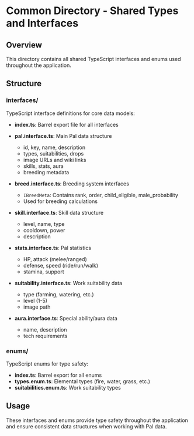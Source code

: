 # Common Directory - Shared Types and Interfaces

## Overview
This directory contains all shared TypeScript interfaces and enums used throughout the application.

## Structure

### interfaces/
TypeScript interface definitions for core data models:

- **index.ts**: Barrel export file for all interfaces
- **pal.interface.ts**: Main Pal data structure
  - id, key, name, description
  - types, suitabilities, drops
  - image URLs and wiki links
  - skills, stats, aura
  - breeding metadata
  
- **breed.interface.ts**: Breeding system interfaces
  - `IBreedMeta`: Contains rank, order, child_eligible, male_probability
  - Used for breeding calculations

- **skill.interface.ts**: Skill data structure
  - level, name, type
  - cooldown, power
  - description

- **stats.interface.ts**: Pal statistics
  - HP, attack (melee/ranged)
  - defense, speed (ride/run/walk)
  - stamina, support

- **suitability.interface.ts**: Work suitability data
  - type (farming, watering, etc.)
  - level (1-5)
  - image path

- **aura.interface.ts**: Special ability/aura data
  - name, description
  - tech requirements

### enums/
TypeScript enums for type safety:

- **index.ts**: Barrel export for all enums
- **types.enum.ts**: Elemental types (fire, water, grass, etc.)
- **suitabilities.enum.ts**: Work suitability types

## Usage
These interfaces and enums provide type safety throughout the application and ensure consistent data structures when working with Pal data.